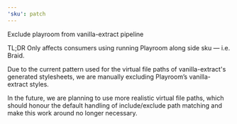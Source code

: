 ```yaml
---
'sku': patch
---
```


Exclude playroom from vanilla-extract pipeline

TL;DR Only affects consumers using running Playroom along side sku — i.e. Braid.

Due to the current pattern used for the virtual file paths of vanilla-extract's generated stylesheets, we are manually excluding Playroom’s vanilla-extract styles.

In the future, we are planning to use more realistic virtual file paths, which should honour the default handling of include/exclude path matching and make this work around no longer necessary.
